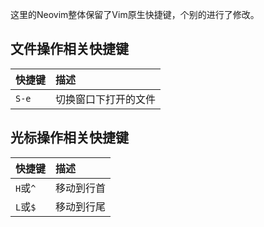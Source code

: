 这里的Neovim整体保留了Vim原生快捷键，个别的进行了修改。

<style> table {margin: auto;} </style>
## 文件操作相关快捷键

| 快捷键 | 描述 |
|:--|:--|
| `S-e` | 切换窗口下打开的文件 |


## 光标操作相关快捷键
| 快捷键 | 描述 |
|:--|:--|
| `H`或`^` | 移动到行首 |
| `L`或`$` | 移动到行尾 |